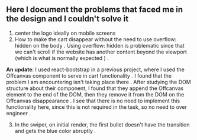 ## Here I document the problems that faced me in the design and I couldn't solve it 

1.  center the logo ideally on mobile screens 
2. How to make the cart disappear without the need to use overflow: hidden on the body . Using overflow: hidden is problematic since that we can't scroll if the website has another content beyond the viewport (which is what is normally expected ) . 

**An update**: I used react-bootstrap in a previous project, where I used the Offcanvas component to serve in cart functionality . I found that the problem I am encountering isn't taking place there . After studying the DOM structure about their component, I found that they append the Offcanvas element to the end of the DOM, then they remove it from the DOM on the Offcanvas disappearance . 
I see that there is no need to implement this functionality here, since this is not required in the task, so no need to over engineer . 

3. In the swiper, on initial render, the first bullet doesn't have the transition and gets the blue color abruptly . 